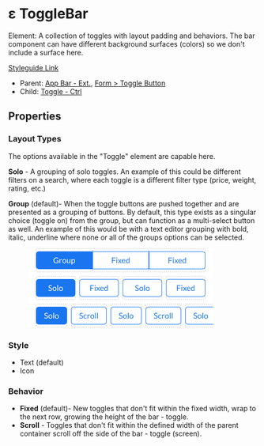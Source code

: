 # ε ToggleBar

Element: A collection of toggles with layout padding and behaviors. The bar component can have different background surfaces (colors) so we don't include a surface here.

[Styleguide Link](https://zpl.io/adyA535)

* Parent: [App Bar - Ext.](../../components/app-bar/app-bar-ext.md), [Form > Toggle Button](../../components/form/togglebutton.md)
* Child: [Toggle - Ctrl](./)

## Properties

### Layout Types

The options available in the "Toggle" element are capable here.

**Solo** - A grouping of solo toggles. An example of this could be different filters on a search, where each toggle is a different filter type (price, weight, rating, etc.)

**Group** (default)- When the toggle buttons are pushed together and are presented as a grouping of buttons. By default, this type exists as a singular choice (toggle on) from the group, but can function as a multi-select button as well. An example of this would be with a text editor grouping with bold, italic, underline where none or all of the groups options can be selected.

<figure><img src="../../../.gitbook/assets/Toggle Bar.png" alt=""><figcaption></figcaption></figure>

### Style

* Text (default)
* Icon

### Behavior

* **Fixed** (default)- New toggles that don't fit within the fixed width, wrap to the next row, growing the height of the bar - toggle.
* **Scroll** - Toggles that don't fit within the defined width of the parent container scroll off the side of the bar - toggle (screen).
